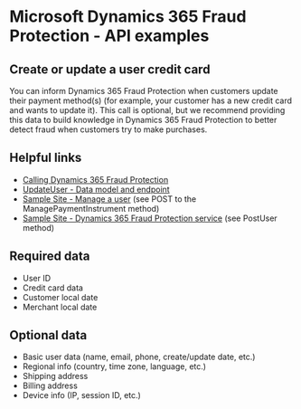# Microsoft Dynamics 365 Fraud Protection - API examples
## Create or update a user credit card

You can inform Dynamics 365 Fraud Protection when customers update their payment method(s) (for example, your customer has a new credit card and wants to update it). This call is optional, but we recommend providing this data to build knowledge in Dynamics 365 Fraud Protection to better detect fraud when customers try to make purchases.

## Helpful links
- [Calling Dynamics 365 Fraud Protection](./Authenticate&#32;and&#32;call&#32;Fraud&#32;Protection.md)
- [UpdateUser - Data model and endpoint](https://apidocs.microsoft.com/services/graphriskapi#/KnowledgeGatewayEvent/KnowledgeGatewayEventActivitiesUpdateAccountPost)
- [Sample Site - Manage a user](../src/Web/Controllers/ManageController.cs) (see POST to the ManagePaymentInstrument method)
- [Sample Site - Dynamics 365 Fraud Protection service](../src/Infrastructure/Services/FraudProtectionService.cs) (see PostUser method)

## Required data
- User ID
- Credit card data
- Customer local date
- Merchant local date

## Optional data
- Basic user data (name, email, phone, create/update date, etc.)
- Regional info (country, time zone, language, etc.)
- Shipping address
- Billing address
- Device info (IP, session ID, etc.)

